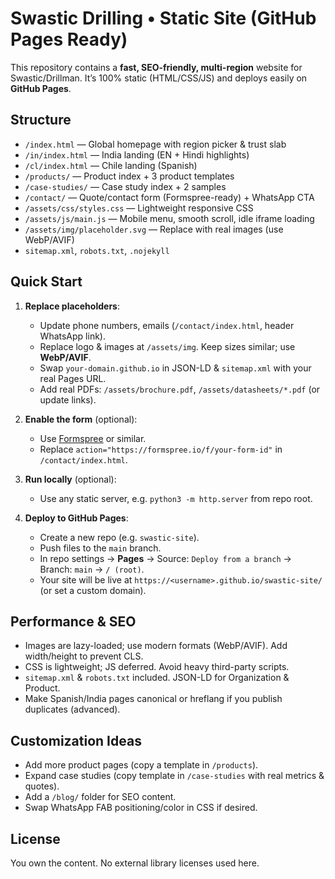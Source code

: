 
# Swastic Drilling • Static Site (GitHub Pages Ready)

This repository contains a **fast, SEO-friendly, multi-region** website for Swastic/Drillman. It’s 100% static (HTML/CSS/JS) and deploys easily on **GitHub Pages**.

## Structure
- `/index.html` — Global homepage with region picker & trust slab
- `/in/index.html` — India landing (EN + Hindi highlights)
- `/cl/index.html` — Chile landing (Spanish)
- `/products/` — Product index + 3 product templates
- `/case-studies/` — Case study index + 2 samples
- `/contact/` — Quote/contact form (Formspree-ready) + WhatsApp CTA
- `/assets/css/styles.css` — Lightweight responsive CSS
- `/assets/js/main.js` — Mobile menu, smooth scroll, idle iframe loading
- `/assets/img/placeholder.svg` — Replace with real images (use WebP/AVIF)
- `sitemap.xml`, `robots.txt`, `.nojekyll`

## Quick Start
1) **Replace placeholders**:
   - Update phone numbers, emails (`/contact/index.html`, header WhatsApp link).
   - Replace logo & images at `/assets/img`. Keep sizes similar; use **WebP/AVIF**.
   - Swap `your-domain.github.io` in JSON-LD & `sitemap.xml` with your real Pages URL.
   - Add real PDFs: `/assets/brochure.pdf`, `/assets/datasheets/*.pdf` (or update links).

2) **Enable the form** (optional):
   - Use [Formspree](https://formspree.io/) or similar.
   - Replace `action="https://formspree.io/f/your-form-id"` in `/contact/index.html`.

3) **Run locally** (optional):
   - Use any static server, e.g. `python3 -m http.server` from repo root.

4) **Deploy to GitHub Pages**:
   - Create a new repo (e.g. `swastic-site`).
   - Push files to the `main` branch.
   - In repo settings → **Pages** → Source: `Deploy from a branch` → Branch: `main` → `/ (root)`.
   - Your site will be live at `https://<username>.github.io/swastic-site/` (or set a custom domain).

## Performance & SEO
- Images are lazy-loaded; use modern formats (WebP/AVIF). Add width/height to prevent CLS.
- CSS is lightweight; JS deferred. Avoid heavy third-party scripts.
- `sitemap.xml` & `robots.txt` included. JSON-LD for Organization & Product.
- Make Spanish/India pages canonical or hreflang if you publish duplicates (advanced).

## Customization Ideas
- Add more product pages (copy a template in `/products`).
- Expand case studies (copy template in `/case-studies` with real metrics & quotes).
- Add a `/blog/` folder for SEO content.
- Swap WhatsApp FAB positioning/color in CSS if desired.

## License
You own the content. No external library licenses used here.
